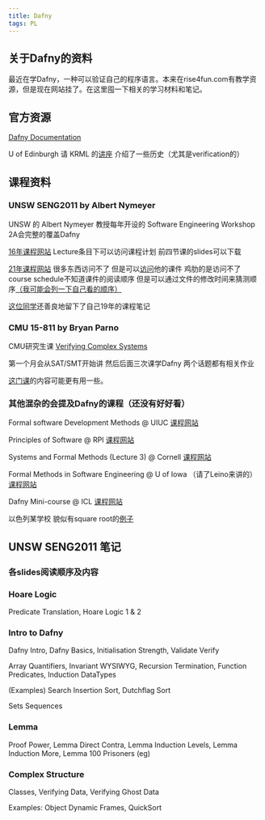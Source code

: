 ```yaml
---
title: Dafny
tags: PL
---
```


## 关于Dafny的资料

最近在学Dafny，一种可以验证自己的程序语言。本来在rise4fun.com有教学资源，但是现在网站挂了。在这里囤一下相关的学习材料和笔记。

<!--more-->

## 官方资源

[Dafny Documentation](https://dafny-lang.github.io/dafny/)

U of Edinburgh 请 KRML 的[讲座](https://www.youtube.com/watch?v=5t4WntcsZZo&t=758s) 介绍了一些历史（尤其是verification的）

## 课程资料

### UNSW SENG2011 by Albert Nymeyer

UNSW 的 Albert Nymeyer 教授每年开设的 Software Engineering Workshop 2A会完整的覆盖Dafny

[16年课程网站](https://webcms3.cse.unsw.edu.au/SENG2011/16s1/) Lecture条目下可以访问课程计划 前四节课的slides可以下载

[21年课程网站](https://webcms3.cse.unsw.edu.au/SENG2011/21T3/outline) 很多东西访问不了 但是可以[访问](https://www.cse.unsw.edu.au/~anymeyer/2011/)他的课件 鸡肋的是访问不了course schedule不知道课件的阅读顺序 但是可以通过文件的修改时间来猜测顺序[（我可能会列一下自己看的顺序）](#各slides阅读顺序及内容)

[这位同学](https://lukakerr.github.io/uni/2011-notes)还善良地留下了自己19年的课程笔记

### CMU 15-811 by Bryan Parno

CMU研究生课 [Verifying Complex Systems](http://www.cs.cmu.edu/~15811/)

第一个月会从SAT/SMT开始讲 然后后面三次课学Dafny 两个话题都有相关作业

[这门课](https://courses.cs.washington.edu/courses/cse507/21au/index.html)的内容可能更有用一些。

### 其他混杂的会提及Dafny的课程（还没有好好看）

Formal software Development Methods @ UIUC 
[课程网站](https://courses.engr.illinois.edu/cs477/sp2019/)

Principles of Software @ RPI 
[课程网站](https://www.cs.rpi.edu/academics/courses/spring21/csci2600/)

Systems and Formal Methods (Lecture 3) @ Cornell 
[课程网站](https://www.cs.cornell.edu/courses/cs6480/2020sp/schedule/)

Formal Methods in Software Engineering @ U of Iowa （请了Leino来讲的） 
[课程网站](https://homepage.cs.uiowa.edu/~tinelli/classes/181/Fall21/index.shtml)

Dafny Mini-course @ ICL 
[课程网站](https://wp.doc.ic.ac.uk/sd/dafny-mini-course/)

以色列某学校 貌似有square root的[例子](https://www.cs.bgu.ac.il/~ccpr171/Class_Material)



## UNSW SENG2011 笔记

### 各slides阅读顺序及内容

### Hoare Logic

Predicate Translation, Hoare Logic 1 & 2

### Intro to Dafny

Dafny Intro, Dafny Basics, Initialisation Strength, Validate Verify

Array Quantifiers, Invariant WYSIWYG, Recursion Termination, Function Predicates, Induction DataTypes

(Examples) Search Insertion Sort, Dutchflag Sort

Sets Sequences

### Lemma

Proof Power, Lemma Direct Contra, Lemma Induction Levels, Lemma Induction More, Lemma 100 Prisoners (eg)

### Complex Structure

Classes, Verifying Data, Verifying Ghost Data

Examples: Object Dynamic Frames, QuickSort


